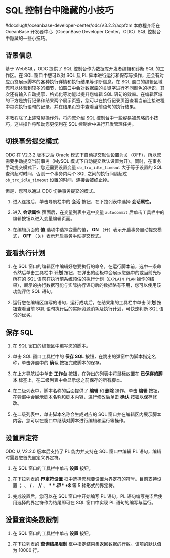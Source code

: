SQL 控制台中隐藏的小技巧 
===================================
#docslug#/oceanbase-developer-center/odc/V3.2.2/acpfzm
本教程介绍在 OceanBase 开发者中心（OceanBase Developer Center，ODC）SQL 控制台中隐藏的一些小技巧。

背景信息 
-------------

基于 WebSQL，ODC 提供了 SQL 控制台作为数据库开发者编辑和诊断 SQL 的工作区。在 SQL 窗口中您可以对 SQL 及 PL 脚本进行运行和保存等操作，还会有对应页签展示脚本的各种执行详情和执行结果等诊断信息。在 SQL 窗口的编辑区域您可以体验到较多的细节，如窗口中会对数据库的关键字进行不同颜色的标识，其次还有输入自动提示、格式化等功能以提升您编辑 SQL 语句的效率。在编辑区域的下方是执行记录和结果两个展示页签，您可以在执行记录页签查看当前连接进程中每次执行语句的记录，并在结果页签中查看当前语句的执行结果。

本教程除了上述常见操作外，将向您介绍 SQL 控制台中一些容易被忽略的小技巧，这些操作将帮助您更便利在 SQL 控制台中进行开发管理任务。

切换事务提交模式 
-----------------

ODC 在 V2.3.2 版本之后 Oracle 模式下自动提交默认设置为关（OFF），所以您需要手动提交当前事务（MySQL 模式下自动提交默认设置为开）。同时，在事务手动提交模式下，您还需要设置变量 `ob_trx_idle_timeout` 大于等于设置的 SQL 查询超时时间，否则一个事务内两个 SQL 之间的执行间隔超过 `ob_trx_idle_timeout` 设置的时间，连接会被终止掉。

但是，您可以通过 ODC 切换事务提交的模式。

1. 进入连接后，单击导航栏中的 **会话** 按钮，在下拉列表中选择 **会话属性。**

   

2. 进入 **会话属性** 页面后，在变量列表中选中变量 `autocommit` 后单击工具栏中的编辑按钮以进入变量编辑页面。

   

3. 在编辑页面的 **值** 选项中选择变量的值， **ON** （开）表示开启事务自动提交模式， **OFF** （关）表示开启事务手动提交模式。

   




查看执行计划 
---------------

1. 在 SQL 窗口的编辑区中编辑好您要执行的命令，在运行脚本前，选中一条命令然后单击工具栏中 **计划** 按钮，在弹出的面板中会展示您选中的或当前光标所在的 SQL 语句在执行前系统预估的执行计划（`EXPLAIN PLAN` 操作的结果），展示的执行数据可能与实际执行语句后的数据略有不用，您可以使用该功能评估 SQL 语句。

   

2. 运行您在编辑区编写的语句，运行成功后，在结果集的工具栏中单击 **计划** 按钮查看当前 SQL 语句执行后的实际资源消耗及执行计划，可快速判断 SQL 语句的优劣。

   




保存 SQL 
---------------

1. 在 SQL 窗口的编辑区中编写您的脚本。

   

2. 单击 SQL 窗口工具栏中的 **保存 SQL** 按钮，在跳出的弹窗中为脚本指定名称，单击弹窗中的 **确认** 按钮完成脚本的保存。

   

3. 在上方导航栏中单击 **工作台** 按钮，在弹出的列表中将鼠标放置在 **已保存的脚本** 标签上，在二级列表中会显示您之前保存的所有脚本。

   

4. 在二级列表中，脚本名称的后面提供了 **编辑** 和 **删除** 操作。单击 **编辑** 按钮，在弹窗中会展示脚本名称和脚本内容，进行修改后单击 **确认** 按钮以保存修改。

   

5. 在二级列表中，单击脚本名称会生成对应的 SQL 窗口并在编辑区内展示脚本内容，您可以在窗口中继续对脚本进行编辑和运行等操作。

   




设置界定符 
--------------

ODC 从 V2.2.0 版本后支持了 PL 能力并支持在 SQL 窗口中编辑 PL 语句，编辑时需要您首先自定义界定符。

1. 在 SQL 窗口的工具栏中单击 **设置** 按钮。

   

2. 在下拉列表的 **界定符设置** 框中选择您想要设置为界定符的符号。目前支持设置 **；** 、 **/** 、 **//** 、 **$** 和 **$$** 等 5 种形式的界定符。

   

3. 完成设置后，您可以在 SQL 窗口中开始编写 PL 语句，PL 语句编写完毕后使用选择的界定符作为结尾即可在 SQL 窗口中实现 PL 语句的编写与运行。

   




设置查询条数限制 
-----------------

1. 在 SQL 窗口的工具栏中单击 **设置** 按钮。

   

2. 在下拉列表的 **查询结果限制** 框中指定结果集返回数据的行数。该项的默认值为 10000 行。

   



